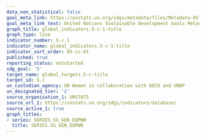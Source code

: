 ```yaml
---
data_non_statistical: false
goal_meta_link: https://unstats.un.org/sdgs/metadata/files/Metadata-05-0c-01.pdf
goal_meta_link_text: United Nations Sustainable Development Goals Metadata (pdf 634kB)
graph_title: global_indicators.5-c-1-title
graph_type: line
indicator_number: 5.c.1
indicator_name: global_indicators.5-c-1-title
indicator_sort_order: 05-cc-01
published: true
reporting_status: notstarted
sdg_goal: '5'
target_name: global_targets.5-c-title
target_id: 5.c
un_custodian_agency: UN Women in collaboration with OECD and UNDP
un_designated_tier: '2'
source_organisation_1: UNSTATS
source_url_1: https://unstats.un.org/sdgs/indicators/database/
source_active_1: true
graph_titles:
- series: SERIES.SG_GEN_EQPWN
  title: SERIES.SG_GEN_EQPWN
---
```

